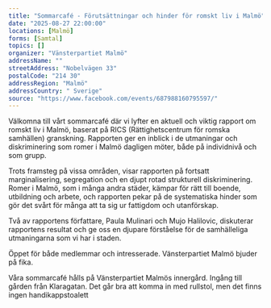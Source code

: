 ```yaml
---
title: "Sommarcafé - Förutsättningar och hinder för romskt liv i Malmö"
date: "2025-08-27 22:00:00"
locations: [Malmö]
forms: [Samtal]
topics: []
organizer: "Vänsterpartiet Malmö"
addressName: ""
streetAddress: "Nobelvägen 33"
postalCode: "214 30"
addressRegion: "Malmö"
addressCountry: " Sverige"
source: "https://www.facebook.com/events/687988160795597/"
---
```

Välkomna till vårt sommarcafé där vi lyfter en aktuell och viktig rapport om romskt liv i Malmö, baserat på RICS (Rättighetscentrum för romska samhällen) granskning. Rapporten ger en inblick i de utmaningar och diskriminering som romer i Malmö dagligen möter, både på individnivå och som grupp.

Trots framsteg på vissa områden, visar rapporten på fortsatt marginalisering, segregation och en djupt rotad strukturell diskriminering. Romer i Malmö, som i många andra städer, kämpar för rätt till boende, utbildning och arbete, och rapporten pekar på de systematiska hinder som gör det svårt för många att ta sig ur fattigdom och utanförskap.

Två av rapportens författare, Paula Mulinari och Mujo Halilovic, diskuterar rapportens resultat och ge oss en djupare förståelse för de samhälleliga utmaningarna som vi har i staden. 

Öppet för både medlemmar och intresserade. Vänsterpartiet Malmö bjuder på fika.

Våra sommarcafé hålls på Vänsterpartiet Malmös innergård. Ingång till gården från Klaragatan. Det går bra att komma in med rullstol, men det finns ingen handikappstoalett